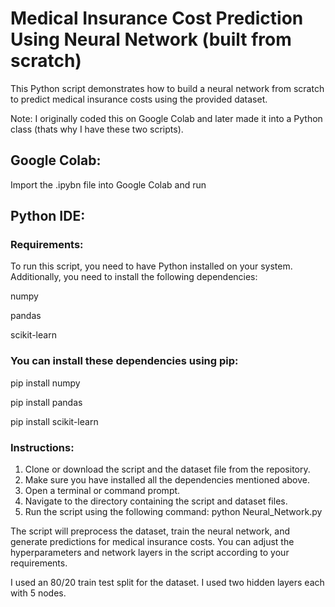 # Medical Insurance Cost Prediction Using Neural Network (built from scratch)
This Python script demonstrates how to build a neural network from scratch to predict medical insurance costs using the provided dataset.

Note: I originally coded this on Google Colab and later made it into a Python class (thats why I have these two scripts).

## Google Colab:
Import the .ipybn file into Google Colab and run

## Python IDE:

### Requirements:
To run this script, you need to have Python installed on your system. Additionally, you need to install the following dependencies:

numpy

pandas

scikit-learn

### You can install these dependencies using pip:

pip install numpy 

pip install pandas

pip install scikit-learn

### Instructions:
1. Clone or download the script and the dataset file from the repository.
2. Make sure you have installed all the dependencies mentioned above.
3. Open a terminal or command prompt.
4. Navigate to the directory containing the script and dataset files.
5. Run the script using the following command: python Neural_Network.py

The script will preprocess the dataset, train the neural network, and generate predictions for medical insurance costs.
You can adjust the hyperparameters and network layers in the script according to your requirements.

I used an 80/20 train test split for the dataset.
I used two hidden layers each with 5 nodes.
